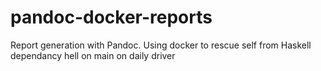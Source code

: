 # pandoc-docker-reports
 Report generation with Pandoc. Using docker to rescue self from Haskell dependancy hell on main on daily driver
